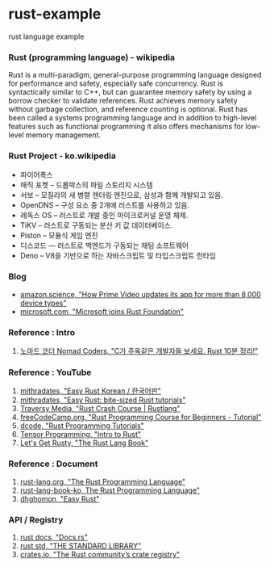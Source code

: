 # rust-example
rust language example

### Rust (programming language) - wikipedia
Rust is a multi-paradigm, general-purpose programming language designed for performance and safety, especially safe concurrency. Rust is syntactically similar to C++, but can guarantee memory safety by using a borrow checker to validate references. Rust achieves memory safety without garbage collection, and reference counting is optional. Rust has been called a systems programming language and in addition to high-level features such as functional programming it also offers mechanisms for low-level memory management.

### Rust Project - ko.wikipedia

* 파이어폭스
* 매직 포켓 – 드롭박스의 파일 스토리지 시스템
* 서보 – 모질라의 새 병렬 렌더링 엔진으로, 삼성과 함께 개발되고 있음.
* OpenDNS – 구성 요소 중 2개에 러스트를 사용하고 있음.
* 레독스 OS – 러스트로 개발 중인 마이크로커널 운영 체제.
* TiKV – 러스트로 구동되는 분산 키 값 데이터베이스.
* Piston – 모듈식 게임 엔진
* 디스코드 — 러스트로 백엔드가 구동되는 채팅 소프트웨어
* Deno – V8을 기반으로 하는 자바스크립트 및 타입스크립트 런타임

### Blog

* [amazon.science, "How Prime Video updates its app for more than 8,000 device types"](https://www.amazon.science/blog/how-prime-video-updates-its-app-for-more-than-8-000-device-types)
* [microsoft.com, "Microsoft joins Rust Foundation"](https://cloudblogs.microsoft.com/opensource/2021/02/08/microsoft-joins-rust-foundation/)

### Reference : Intro

1. [노마드 코더 Nomad Coders, "C가 주옥같은 개발자들 보세요. Rust 10분 정리!"](https://www.youtube.com/watch?v=w1dlmOjDLX8)

### Reference : YouTube

1. [mithradates, "Easy Rust Korean / 한국어판"](https://www.youtube.com/playlist?list=PLfllocyHVgsSJf1zO6k6o3SX2mbZjAqYE)
2. [mithradates, "Easy Rust: bite-sized Rust tutorials"](https://www.youtube.com/playlist?list=PLfllocyHVgsRwLkTAhG0E-2QxCf-ozBkk)
3. [Traversy Media, "Rust Crash Course | Rustlang"](https://www.youtube.com/watch?v=zF34dRivLOw)
4. [freeCodeCamp.org, "Rust Programming Course for Beginners - Tutorial"](https://www.youtube.com/watch?v=MsocPEZBd-M)
5. [dcode, "Rust Programming Tutorials"](https://www.youtube.com/playlist?list=PLVvjrrRCBy2JSHf9tGxGKJ-bYAN_uDCUL)
6. [Tensor Programming, "Intro to Rust"](https://www.youtube.com/playlist?list=PLJbE2Yu2zumDF6BX6_RdPisRVHgzV02NW)
7. [Let's Get Rusty, "The Rust Lang Book"](https://www.youtube.com/playlist?list=PLai5B987bZ9CoVR-QEIN9foz4QCJ0H2Y8)

### Reference : Document 

1. [rust-lang.org, "The Rust Programming Language"](https://doc.rust-lang.org/book/)
2. [rust-lang-book-ko, The Rust Programming Language"](https://rinthel.github.io/rust-lang-book-ko/)
3. [dhghomon, "Easy Rust"](https://dhghomon.github.io/easy_rust/)

### API / Registry

1. [rust docs, "Docs.rs"](https://docs.rs/)
2. [rust std, "THE STANDARD LIBRARY"](https://doc.rust-lang.org/std/index.html)
3. [crates.io, "The Rust community’s crate registry"](https://crates.io/)
